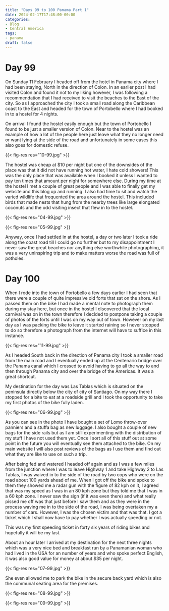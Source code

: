 ```yaml
---
title: "Days 99 to 100 Panama Part 1"
date: 2024-02-17T17:48:00-00:00
categories:
- Blog
- Central America
tags:
- panama
draft: false
---
```


# Day 99

On Sunday 11 February I headed off from the hotel in Panama city where I had been staying, North in the direction of Colon. In an earlier post I had visited Colon and found it not to my liking however, I was following a recommendation that I had received to visit the beaches to the East of the city. So as I approached the city I took a small road along the Caribbean coast to the East and headed for the town of Portobello where I had booked in to a hostel for 4 nights.  

On arrival I found the hostel easily enough but the town of Portobello I found to be just a smaller version of Colon. Near to the hostel was an example of how a lot of the people here just leave what they no longer need or want lying at the side of the road and unfortunately in some cases this also goes for domestic refuse.

{{< fig-res res="10-99.jpg" >}}

The hostel was cheap at $10 per night but one of the downsides of the place was that it did not have running hot water, I hate cold showers! This was the only place that was available when I booked it unless I wanted to pay ten times that amount per night for somewhere else. During my time at the hostel I met a couple of great people and I was able to finally get my website and this blog up and running. I also had time to sit and watch the varied wildlife that frequented the area around the hostel. This included birds that made nests that hung from the nearby trees like large elongated coconuts and the odd visiting insect that flew in to the hostel.

{{< fig-res res="04-99.jpg" >}}

{{< fig-res res="05-99.jpg" >}}

Anyway, once I had settled in at the hostel, a day or two later I took a ride along the coast road till I could go no further but to my disappointment I never saw the great beaches nor anything else worthwhile photographing, it was a very uninspiring trip and to make matters worse the road was full of potholes. 

# Day 100

When I rode into the town of Portobello a few days earlier I had seen that there were a couple of quite impressive old forts that sat on the shore. As I passed them on the bike I had made a mental note to photograph them during my stay here, but once in the hostel I discovered that the local carnival was on in the town therefore I decided to postpone taking a couple of photos of the forts until I was on my way out of town. However on my last day as I was packing the bike to leave it started raining so I never stopped to do so therefore a photograph from the internet will have to suffice in this instance.

{{< fig-res res="11-99.jpg" >}}

As I headed South back in the direction of Panama city I took a smaller road from the main road and I eventually ended up at the Centenario bridge over the Panama canal which I crossed to avoid having to go all the way to and then through Panama city and over the bridge of the Americas. It was a great shortcut. 

My destination for the day was Las Tablas which is situated on the peninsula directly below the city of city of Santiago. On my way there I stopped for a bite to eat at a roadside grill and I took the opportunity to take my first photos of the bike fully laden. 

{{< fig-res res="06-99.jpg" >}}

As you can see in the photo I have bought a set of Lomo throw-over panniers and a stuffa bag as new luggage. I also bought a couple of new bags for the side rails but as I am still experimenting with the distribution of my stuff I have not used them yet. Once I sort all of this stuff out at some point in the future you will eventually see them attached to the bike. On my main website I will also post reviews of the bags as I use them and find out what they are like to use on such a trip.

After being fed and watered I headed off again and as I was a few miles from the junction where I was to leave Highway 1 and take Highway 2 to Las Tablas, I was waived in to the side of the road by two cops who were on the road about 100 yards ahead of me. When I got off the bike and spoke to them they showed me a radar gun with the figure of 82 kph on it, I agreed that was my speed as I was in an 80 kph zone but they told me that I was in a 60 kph zone. I never saw the sign (if it was even there) and what really pissed me off was that just before I saw them and as they were in the process waving me in to the side of the road, I was being overtaken my a number of cars. However, I was the chosen victim and that was that. I got a ticket which I shall now have to pay whether I was actually speeding or not.

This was my first speeding ticket in forty six years of riding bikes and hopefully it will be my last.

About an hour later I arrived at my destination for the next three nights which was a very nice bed and breakfast run by a Panamanian woman who had lived in the USA for an number of years and who spoke perfect English, it was also good value for money at about $35 per night.

{{< fig-res res="07-99.jpg" >}}

She even allowed me to park the bike in the secure back yard which is also the communal seating area for the premises.

{{< fig-res res="08-99.jpg" >}}

{{< fig-res res="09-99.jpg" >}}